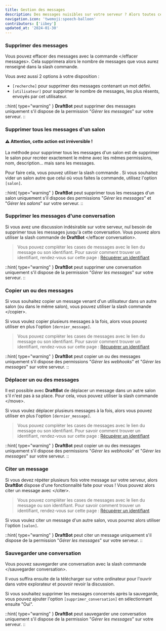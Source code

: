 ```yaml
---
title: Gestion des messages
description: Des messages nuisibles sur votre serveur ? Alors toutes ces commandes de DraftBot vont vous aider !
navigation.icon: 'twemoji:speech-balloon'
contributors: ['iibey']
updated_at: '2024-01-30'
---
```


### Supprimer des messages

Vous pouvez effacer des messages avec la commande </effacer messages>. Cela supprimera alors le nombre de messages que vous aurez renseigné dans la slash commande.

Vous avez aussi 2 options à votre disposition :

* `[recherche]` pour supprimer des messages contenant un mot défini.
* `[utilisateur]` pour supprimer le nombre de messages, les plus résents, envoyés par cet utilisateur.

::hint{ type="warning" }
**DraftBot** peut supprimer des messages uniquement s'il dispose de la permission "_Gérer les messages_" sur votre serveur.
::

### Supprimer tous les messages d'un salon

#### :warning: Attention, cette action est **irréversible** !

La méthode pour supprimer tous les messages d'un salon est de supprimer le salon pour recréer exactement le même avec les mêmes permissions, nom, description... mais sans les messages.

Pour faire cela, vous pouvez utiliser la slash commande </vider-salon>. Si vous souhaitez vider un salon autre que celui où vous faites la commande, utilisez l'option `[salon]`.

::hint{ type="warning" }
**DraftBot** peut supprimer tous les messages d'un salon uniquement s'il dispose des permissions "_Gérer les messages_" et "_Gérer les salons_" sur votre serveur.
::

### Supprimer les messages d'une conversation

Si vous avez une discussion indésirable sur votre serveur, nul besoin de supprimer tous les messages jusqu'à cette conversation. Vous pouvez alors utiliser la slash commande de **DraftBot** </effacer conversation>.

> Vous pouvez compléter les cases de messages avec le lien du message ou son identifiant. Pour savoir comment trouver un identifiant, rendez-vous sur cette page : [Récupérer un identifiant](/docs/autres/recuperer-un-identifiant)

::hint{ type="warning" }
**DraftBot** peut supprimer une conversation uniquement s'il dispose de la permission "_Gérer les messages_" sur votre serveur.
::

### Copier un ou des messages

Si vous souhaitez copier un message venant d'un utilisateur dans un autre salon (ou dans le même salon), vous pouvez utiliser la slash commande \</copier>.

Si vous voulez copier plusieurs messages à la fois, alors vous pouvez utiliser en plus l'option `[dernier_message]`.

> Vous pouvez compléter les cases de messages avec le lien du message ou son identifiant. Pour savoir comment trouver un identifiant, rendez-vous sur cette page : [Récupérer un identifiant](/docs/autres/recuperer-un-identifiant)

::hint{ type="warning" }
**DraftBot** peut copier un ou des messages uniquement s'il dispose des permissions "_Gérer les webhooks_" et "_Gérer les messages_" sur votre serveur.
::

### Déplacer un ou des messages

Il est possible avec **DraftBot** de déplacer un message dans un autre salon s'il n'est pas à sa place. Pour cela, vous pouvez utiliser la slash commande \</move>.

Si vous voulez déplacer plusieurs messages à la fois, alors vous pouvez utiliser en plus l'option `[dernier_message]`.

> Vous pouvez compléter les cases de messages avec le lien du message ou son identifiant. Pour savoir comment trouver un identifiant, rendez-vous sur cette page : [Récupérer un identifiant](/docs/autres/recuperer-un-identifiant)

::hint{ type="warning" }
**DraftBot** peut copier un ou des messages uniquement s'il dispose des permissions "_Gérer les webhooks_" et "_Gérer les messages_" sur votre serveur.
::

### Citer un message

Si vous devez répéter plusieurs fois votre message sur votre serveur, alors **DraftBot** dispose d'une fonctionnalité faite pour vous ! Vous pouvez alors citer un message avec \</citer>.

> Vous pouvez compléter les cases de messages avec le lien du message ou son identifiant. Pour savoir comment trouver un identifiant, rendez-vous sur cette page : [Récupérer un identifiant](/docs/autres/recuperer-un-identifiant)

Si vous voulez citer un message d'un autre salon, vous pourrez alors utiliser l'option `[salon]`.

::hint{ type="warning" }
**DraftBot** peut citer un message uniquement s'il dispose de la permission "_Gérer les messages_" sur votre serveur.
::

### Sauvegarder une conversation

Vous pouvez sauvegarder une conversation avec la slash commande </sauvegarder conversation>.

Il vous suffira ensuite de la télécharger sur votre ordinateur pour l'ouvrir dans votre explorateur et pouvoir revoir la discussion.

Si vous souhaitez supprimer les messages concernés après la sauvegarde, vous pouvez ajouter l'option `[supprimer_conversation]` en sélectionnant ensuite "Oui".

::hint{ type="warning" }
**DraftBot** peut sauvegarder une conversation uniquement s'il dispose de la permission "_Gérer les messages_" sur votre serveur.
::
